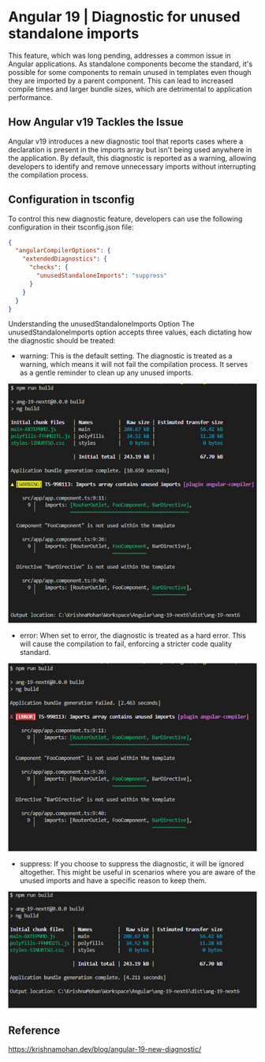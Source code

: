 #  Angular 19 | Diagnostic for unused standalone imports

This feature, which was long pending, addresses a common issue in Angular applications. As standalone components become the standard, it's possible for some components to remain unused in templates even though they are imported by a parent component. This can lead to increased compile times and larger bundle sizes, which are detrimental to application performance.

## How Angular v19 Tackles the Issue

Angular v19 introduces a new diagnostic tool that reports cases where a declaration is present in the imports array but isn't being used anywhere in the application. By default, this diagnostic is reported as a warning, allowing developers to identify and remove unnecessary imports without interrupting the compilation process.

## Configuration in tsconfig
To control this new diagnostic feature, developers can use the following configuration in their tsconfig.json file:

```json
{
  "angularCompilerOptions": {
    "extendedDiagnostics": {
      "checks": {
        "unusedStandaloneImports": "suppress"
      }
    }
  }
}
```

Understanding the unusedStandaloneImports Option
The unusedStandaloneImports option accepts three values, each dictating how the diagnostic should be treated:

- warning: This is the default setting. The diagnostic is treated as a warning, which means it will not fail the compilation process. It serves as a gentle reminder to clean up any unused imports.

![alt text](image.png)  

- error: When set to error, the diagnostic is treated as a hard error. This will cause the compilation to fail, enforcing a stricter code quality standard.
  
![alt text](image-1.png)

- suppress: If you choose to suppress the diagnostic, it will be ignored altogether. This might be useful in scenarios where you are aware of the unused imports and have a specific reason to keep them.

![alt text](image-2.png)

## Reference

https://krishnamohan.dev/blog/angular-19-new-diagnostic/